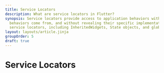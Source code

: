 ```yaml
---
title: Service Locators
description: What are service locators in Flutter?
synopsis: Service locators provide access to application behaviors without revealing where those
  behaviors come from, and without revealing their specific implementation. There are many ways to build
  service locators, including InheritedWidgets, State objects, and global definitions.
layout: layouts/article.jinja
groupOrder: 5
draft: true
---
```

# Service Locators

